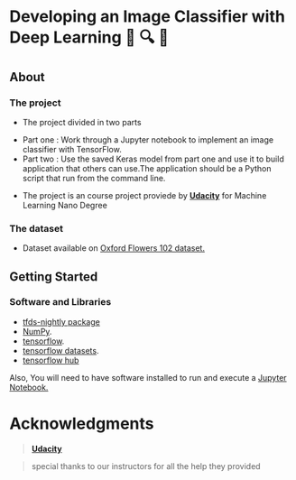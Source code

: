 # Developing an Image Classifier with Deep Learning 🌼 🔍 🌻

## About 
### The project 

* The project divided in two parts
- Part one : Work through a Jupyter notebook to implement an image classifier with TensorFlow.
- Part two : Use the saved Keras model from part one and use it to build application that others can use.The application should be a Python script that run from the command line. 
            
*  The project is an course project proviede by [**Udacity**](www.udacity.com) for Machine Learning Nano Degree 


### The dataset 
* Dataset available on [Oxford Flowers 102 dataset.](https://www.tensorflow.org/datasets/catalog/oxford_flowers102)

## Getting Started
### Software and Libraries
 -  [tfds-nightly package](https://pypi.org/project/tfds-nightly/)
 - [NumPy](https://numpy.org/).
 - [tensorflow](https://www.tensorflow.org/install).
 - [tensorflow datasets](https://www.tensorflow.org/datasets).
 - [tensorflow hub](https://www.tensorflow.org/hub)
 
 Also, You will need to have software installed to run and execute a [Jupyter Notebook.](https://jupyter.org/)
 
# Acknowledgments
> [**Udacity**](www.udacity.com)

> special thanks to our instructors for all the help they provided
